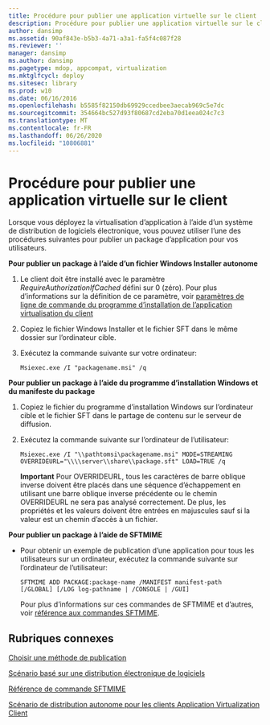 ```yaml
---
title: Procédure pour publier une application virtuelle sur le client
description: Procédure pour publier une application virtuelle sur le client
author: dansimp
ms.assetid: 90af843e-b5b3-4a71-a3a1-fa5f4c087f28
ms.reviewer: ''
manager: dansimp
ms.author: dansimp
ms.pagetype: mdop, appcompat, virtualization
ms.mktglfcycl: deploy
ms.sitesec: library
ms.prod: w10
ms.date: 06/16/2016
ms.openlocfilehash: b5585f82150db69929ccedbee3aecab969c5e7dc
ms.sourcegitcommit: 354664bc527d93f80687cd2eba70d1eea024c7c3
ms.translationtype: MT
ms.contentlocale: fr-FR
ms.lasthandoff: 06/26/2020
ms.locfileid: "10806881"
---
```

# Procédure pour publier une application virtuelle sur le client


Lorsque vous déployez la virtualisation d’application à l’aide d’un système de distribution de logiciels électronique, vous pouvez utiliser l’une des procédures suivantes pour publier un package d’application pour vos utilisateurs.

**Pour publier un package à l’aide d’un fichier Windows Installer autonome**

1.  Le client doit être installé avec le paramètre *RequireAuthorizationIfCached* défini sur 0 (zéro). Pour plus d’informations sur la définition de ce paramètre, voir [paramètres de ligne de commande du programme d’installation de l’application virtualisation du client](application-virtualization-client-installer-command-line-parameters.md)

2.  Copiez le fichier Windows Installer et le fichier SFT dans le même dossier sur l’ordinateur cible.

3.  Exécutez la commande suivante sur votre ordinateur:

    `Msiexec.exe /I "packagename.msi" /q`

**Pour publier un package à l’aide du programme d’installation Windows et du manifeste du package**

1.  Copiez le fichier du programme d’installation Windows sur l’ordinateur cible et le fichier SFT dans le partage de contenu sur le serveur de diffusion.

2.  Exécutez la commande suivante sur l’ordinateur de l’utilisateur:

    `Msiexec.exe /I "\\pathtomsi\packagename.msi" MODE=STREAMING  OVERRIDEURL="\\\\server\\share\\package.sft" LOAD=TRUE /q`

    **Important**  Pour OVERRIDEURL, tous les caractères de barre oblique inverse doivent être placés dans une séquence d’échappement en utilisant une barre oblique inverse précédente ou le chemin OVERRIDEURL ne sera pas analysé correctement. De plus, les propriétés et les valeurs doivent être entrées en majuscules sauf si la valeur est un chemin d’accès à un fichier.

     

**Pour publier un package à l’aide de SFTMIME**

-   Pour obtenir un exemple de publication d’une application pour tous les utilisateurs sur un ordinateur, exécutez la commande suivante sur l’ordinateur de l’utilisateur:

    `SFTMIME ADD PACKAGE:package-name /MANIFEST manifest-path                                 [/GLOBAL] [/LOG log-pathname | /CONSOLE | /GUI]`

    Pour plus d’informations sur ces commandes de SFTMIME et d’autres, voir [référence aux commandes SFTMIME](sftmime--command-reference.md).

## Rubriques connexes


[Choisir une méthode de publication](determine-your-publishing-method.md)

[Scénario basé sur une distribution électronique de logiciels](electronic-software-distribution-based-scenario.md)

[Référence de commande SFTMIME](sftmime--command-reference.md)

[Scénario de distribution autonome pour les clients Application Virtualization Client](stand-alone-delivery-scenario-for-application-virtualization-clients.md)

 

 





